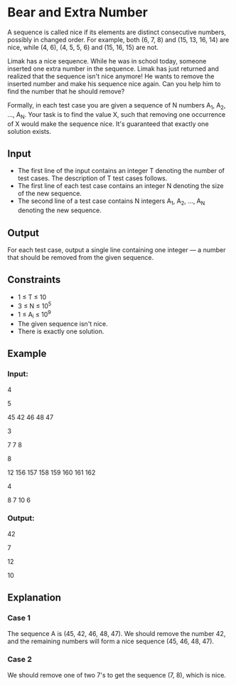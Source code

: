 # Bear and Extra Number

A sequence is called nice if its elements are distinct consecutive numbers, possibly in changed order. 
For example, both (6, 7, 8) and (15, 13, 16, 14) are nice, while (4, 6), (4, 5, 5, 6) and (15, 16, 15) are not.

Limak has a nice sequence. While he was in school today, someone inserted one extra number in the sequence. 
Limak has just returned and realized that the sequence isn't nice anymore! 
He wants to remove the inserted number and make his sequence nice again. Can you help him to find the number that he should remove?

Formally, in each test case you are given a sequence of N numbers A<sub>1</sub>, A<sub>2</sub>, ..., A<sub>N</sub>. 
Your task is to find the value X, such that removing one occurrence of X would make the sequence nice. 
It's guaranteed that exactly one solution exists.

## Input

- The first line of the input contains an integer T denoting the number of test cases. The description of T test cases follows.
- The first line of each test case contains an integer N denoting the size of the new sequence.
- The second line of a test case contains N integers A<sub>1</sub>, A<sub>2</sub>, ..., A<sub>N</sub> denoting the new sequence.

## Output

For each test case, output a single line containing one integer — a number that should be removed from the given sequence.

## Constraints

- 1 ≤ T ≤ 10
- 3 ≤ N ≤ 10<sup>5</sup>
- 1 ≤ A<sub>i</sub> ≤ 10<sup>9</sup>
- The given sequence isn't nice.
- There is exactly one solution.

## Example

### Input:

4

5

45 42 46 48 47

3

7 7 8

8

12 156 157 158 159 160 161 162

4

8 7 10 6

### Output:

42

7

12

10

## Explanation

### Case 1

The sequence A is (45, 42, 46, 48, 47). 
We should remove the number 42, and the remaining numbers will form a nice sequence (45, 46, 48, 47).

### Case 2

We should remove one of two 7's to get the sequence (7, 8), which is nice.
